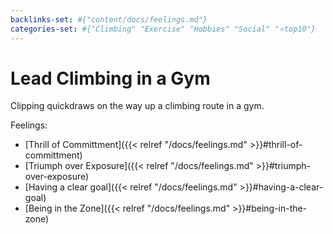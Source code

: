 ```yaml
---
backlinks-set: #{"content/docs/feelings.md"}
categories-set: #{"Climbing" "Exercise" "Hobbies" "Social" "⭐top10"}
---
```

# Lead Climbing in a Gym

Clipping quickdraws on the way up a climbing route in a gym.

Feelings: 

  - [Thrill of Committment]({{< relref "/docs/feelings.md" >}}#thrill-of-committment)
  - [Triumph over Exposure]({{< relref "/docs/feelings.md" >}}#triumph-over-exposure)
  - [Having a clear goal]({{< relref "/docs/feelings.md" >}}#having-a-clear-goal)
  - [Being in the Zone]({{< relref "/docs/feelings.md" >}}#being-in-the-zone)